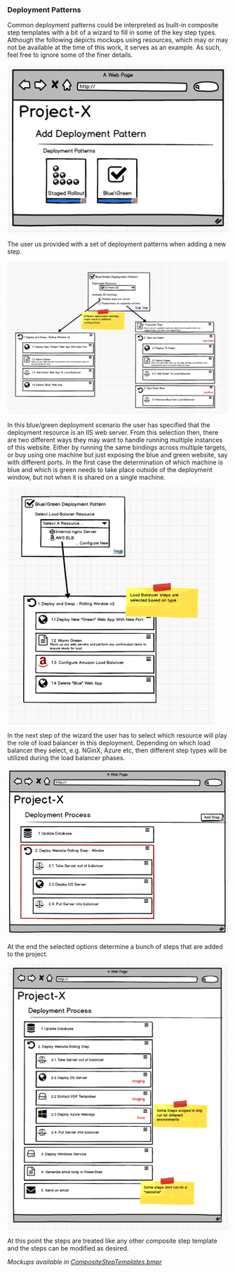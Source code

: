 
### Deployment Patterns ###
Common deployment patterns could be interpreted as built-in composite step templates with a bit of a wizard to fill in some of the key step types.
Although the following depicts mockups using resources, which may or may not be available at the time of this work, it serves as an example. As such, feel free to ignore some of the finer details.

![Deployment Pattern Choose](deployment_pattern_1.png)

The user us provided with a set of deployment patterns when adding a new step.

![Deployment Pattern Step 1](deployment_pattern_2.png)

In this blue/green deployment scenario the user has specified that the deployment resource is an IIS web server. From this selection then, there are two different ways they may want to handle running multiple instances of this website. Either by running the same bindings across multiple targets, or buy using one machine but just exposing the blue and green website, say with different ports. In the first case the determination of which machine is blue and which is green needs to take place outside of the deployment window, but not when it is shared on a single machine.

![Deployment Pattern Step 2](deployment_pattern_3.png)

In the next step of the wizard the user has to select which resource will play the role of load balancer in this deployment. Depending on which load balancer they select, e.g. NGinX, Azure etc, then different step types will be utilized during the load balancer phases.

![Deployment Pattern Final](deployment_pattern_final.png)

At the end the selected options determine a bunch of steps that are added to the project.

![Deployment Pattern Additional Steps](deployment_pattern_additional.png)

At this point the steps are treated like any other composite step template and the steps can be modified as desired.


_Mockups available in [CompositeStepTemplates.bmpr](./CompositeStepTemplates.bmpr)_